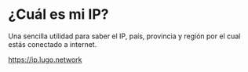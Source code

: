 # ¿Cuál es mi IP?

Una sencilla utilidad para saber el IP, país, provincia y región por el cual estás conectado a internet.

https://ip.lugo.network
